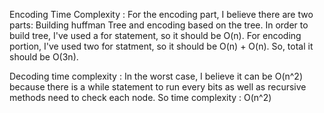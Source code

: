
Encoding Time Complexity :
For the encoding part, I believe there are two parts: Building huffman Tree and encoding based on the tree.
In order to build tree, I've used a for statement, so it should be O(n).
For encoding portion, I've used two for statment, so it should be O(n) + O(n).
So, total it should be O(3n).

Decoding time complexity : 
    In the worst case, I believe it can be O(n^2) because there is a while statement to run every bits as well as recursive methods
    need to check each node.
    So time complexity : O(n^2)
